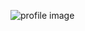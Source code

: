 ![profile image](https://avatars2.githubusercontent.com/u/65589455?s=400&u=6dc06ddcbe61a527b534abdf6451865babd2102f&v=4)

